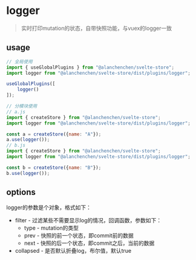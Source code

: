 # logger
> 实时打印mutation的状态，自带快照功能，与vuex的logger一致

## usage
```js
// 全局使用
import { useGlobalPlugins } from "@alanchenchen/svelte-store";
import logger from "@alanchenchen/svelte-store/dist/plugins/logger";

useGlobalPlugins([
    logger()
]);
```

```js
// 分模块使用
// a.js
import { createStore } from "@alanchenchen/svelte-store";
import logger from "@alanchenchen/svelte-store/dist/plugins/logger";

const a = createStore({name: "A"});
a.use(logger());
// b.js
import { createStore } from "@alanchenchen/svelte-store";
import logger from "@alanchenchen/svelte-store/dist/plugins/logger";

const b = createStore({name: "B"});
b.use(logger());
```

## options
logger的参数是个对象，格式如下：
* filter - 过滤某些不需要显示log的情况，回调函数，参数如下：
    * type - mutation的类型
    * prev - 快照的前一个状态，即commit前的数据
    * next - 快照的后一个状态，即commit之后，当前的数据
* collapsed - 是否默认折叠log，布尔值，默认true